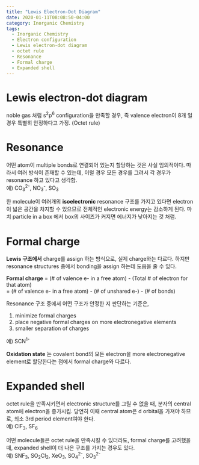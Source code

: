 ```yaml
---
title: "Lewis Electron-Dot Diagram"
date: 2020-01-11T08:08:50-04:00
category: Inorganic Chemistry
tags:
  - Inorganic Chemistry
  - Electron configuration
  - Lewis electron-dot diagram
  - octet rule
  - Resonance
  - Formal charge
  - Expanded shell
---
```


# Lewis electron-dot diagram
noble gas 처럼 s<sup>2</sup>p<sup>6</sup> configuration을 만족할 경우, 즉 valence electron이 8개 일 경우 특별히 안정하다고 가정. (Octet rule)  

# Resonance
어떤 atom이 multiple bonds로 연결되어 있는지 할당하는 것은 사실 임의적이다. 따라서 여러 방식이 존재할 수 있는데, 이럴 경우 모든 경우를 그려서 각 경우가 resonance 하고 있다고 생각함.  
예) CO<sub>3</sub><sup>2-</sup>, NO<sub>3</sub><sup>-</sup>, SO<sub>3</sub>  

한 molecule이 여러개의 __isoelectronic__ resonance 구조를 가지고 있다면 electron이 넓은 공간을 차지할 수 있으므로 전체적인 electronic energy는 감소하게 된다. 마치 particle in a box 에서 box의 사이즈가 커지면 에너지가 낮아지는 것 처럼.  

# Formal charge
__Lewis 구조에서__ charge를 assign 하는 방식으로, 실제 charge와는 다르다. 하지만 resonance structures 중에서 bonding을 assign 하는데 도움을 줄 수 있다.  

__Formal charge__ = (# of valence e- in a free atom) - (Total # of electron for that atom)  
= (# of valence e- in a free atom) - (# of unshared e-) - (# of bonds)  
  
Resonance 구조 중에서 어떤 구조가 안정한 지 판단하는 기준은,  
1) minimize formal charges  
2) place negative formal charges on more electronegative elements  
3) smaller separation of charges  

예) SCN<sup>1-</sup>  

__Oxidation state__ 는 covalent bond의 모든 electron을 more electronegative element로 할당한다는 점에서 formal charge와 다르다.  


# Expanded shell
octet rule을 만족시키면서 electronic structure를 그릴 수 없을 때, 분자의 central atom에 electron을 증가시킴. 당연히 이때 central atom은 d orbital을 가져야 하므로, 최소 3rd period element여야 한다.  
예) ClF<sub>3</sub>, SF<sub>6</sub>  

어떤 molecule들은 octet rule을 만족시킬 수 있더라도, formal charge를 고려했을 때, expanded shell이 더 나은 구조를 가지는 경우도 있다.  
예) SNF<sub>3</sub>, SO<sub>2</sub>Cl<sub>2</sub>, XeO<sub>3</sub>, SO<sub>4</sub><sup>2-</sup>, SO<sub>3</sub><sup>2-</sup>  
